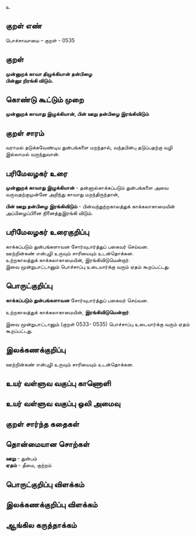 உ

## குறள் எண் 

பொச்சாவாமை  – குறள் - 0535  

## குறள் 

**முன்னுறக் காவா திழுக்கியான் தன்பிழை  
பின்னூ றிரங்கி விடும்.**

## கொண்டு கூட்டும் முறை

**முன்னுறக் காவாது இழுக்கியான், பின் ஊறு தன்பிழை இரங்கிவிடும்**

## குறள் சாரம் 

வராமல் தடுக்கவேண்டிய துன்பங்களை மறந்தால், வந்தபின்பு தடுப்பதற்கு வழி இல்லாமல் வருந்துவான்.  

## பரிமேலழகர் உரை

**முன்னுறக் காவாது இழுக்கியான்** - தன்னால்காக்கப்படும் துன்பங்களை அவை வருவதற்குமுன்னே அறிந்து காவாது மறந்திருந்தான்,  

**பின் ஊறு தன்பிழை இரங்கிவிடும்** - பின்வந்துற்றகாலத்துக் காக்கலாகாமையின் அப்பிழைப்பினை நினைத்துஇரங்கி விடும்.   

## பரிமேலழகர் உரைகுறிப்பு   

காக்கப்படும் துன்பங்களாவன சோர்வுபார்த்துப் பகைவர் செய்வன.  
ஊற்றின்கண் என்புழி உருவும் சாரியையும் உடன்தொக்கன.   
உற்றகாலத்துக் காக்கலாகாமையின், இரங்கிவிடுமென்றார்.   
இவை மூன்றுபாட்டானும் பொச்சாப்பு உடையார்க்கு வரும் ஏதம் கூறப்பட்டது.  

## பொருட்குறிப்பு 

**காக்கப்படும் துன்பங்களாவன** சோர்வுபார்த்துப் பகைவர் செய்வன.  
 
உற்றகாலத்துக் காக்கலாகாமையின், **இரங்கிவிடுமென்றார்**.   

இவை மூன்றுபாட்டானும் (குறள் 0533- 0535) பொச்சாப்பு உடையார்க்கு வரும் ஏதம் கூறப்பட்டது.    

## இலக்கணக்குறிப்பு  

ஊற்றின்கண் என்புழி உருவும் சாரியையும் உடன்தொக்கன.   

## உயர் வள்ளுவ வகுப்பு காணொளி


## உயர் வள்ளுவ வகுப்பு ஒலி அமைவு 

 
## குறள் சார்ந்த கதைகள் 


## தொன்மையான சொற்கள்

**ஊறு** - துன்பம்  
**ஏதம்** - தீமை, குற்றம்   

## பொருட்குறிப்பு விளக்கம்


## இலக்கணக்குறிப்பு விளக்கம்


## ஆங்கில கருத்தாக்கம் 


